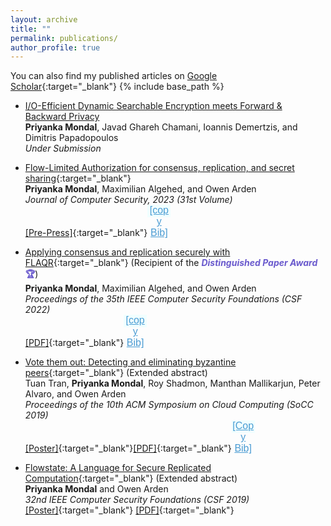 ```yaml
---
layout: archive
title: ""
permalink: publications/
author_profile: true
---
```


<style>		
       button {
	    width: 37px;
	    height: 20px;
	    background-color:Azure;/*#87CEEB;/*#008CBA;*/
	    color: #4B9CD3;/*#00BFFF;/*#318CE7;/*#89CFF0;*/
            border-color:White;
            font-size: 16px;
            font-weight: 400;
            padding: 0px;
            border: 0px;
	    text-decoration: underline;
	}    
        button:active {
        	background-color:Cyan;
                color: Black;
	}
        .dontPrint {
               display:none;
        }
</style>

You can also find my published articles on [Google Scholar](https://scholar.google.com/citations?user=xHRP7lkAAAAJ&hl=en){:target="_blank"} 
{% include base_path %}

- [I/O-Efficient Dynamic Searchable Encryption meets Forward &
Backward Privacy]()<br>
**Priyanka Mondal**, Javad Ghareh Chamani, Ioannis Demertzis, and Dimitris Papadopoulos <br>
<i>Under Submission</i>

- [Flow-Limited Authorization for consensus, replication, and secret sharing](){:target="_blank"}<br>
**Priyanka Mondal**, Maximilian Algehed, and Owen Arden <br>
  <i>Journal of Computer Security, 2023 (31st Volume)</i><br>
  [[Pre-Press]](https://content.iospress.com/journals/journal-of-computer-security/Pre-press/Pre-press){:target="_blank"}<button onclick="copyBib('@INPROCEEDINGS{9919637,
  author={Mondal, Priyanka and Algehed, Maximilian and Arden, Owen},
  booktitle={2022 IEEE 35th Computer Security Foundations Symposium (CSF)}, 
  title={Applying consensus and replication securely with FLAQR}, 
  year={2022},
  volume={},
  number={},
  pages={163-178},
  doi={10.1109/CSF54842.2022.9919637}}')">[copy Bib]</button>

- [Applying consensus and replication securely with FLAQR](https://ieeexplore.ieee.org/document/9919637){:target="_blank"} (Recipient of the <b> <font color="SlateBlue"> <i> Distinguished Paper Award </i> 🏆</font></b>) <br>
**Priyanka Mondal**, Maximilian Algehed, and Owen Arden <br>
<i>Proceedings of the 35th IEEE Computer Security Foundations (CSF 2022)</i><br>
[[PDF]](https://drive.google.com/file/d/1RvG4morYwqtZj39K7GKkcbnc91zBL8RJ/view?usp=drive_link){:target="_blank"}<button onclick="copyBib('@INPROCEEDINGS{9919637,
  author={Mondal, Priyanka and Algehed, Maximilian and Arden, Owen},
  booktitle={2022 IEEE 35th Computer Security Foundations Symposium (CSF)}, 
  title={Applying consensus and replication securely with FLAQR}, 
  year={2022},
  volume={},
  number={},
  pages={163-178},
  doi={10.1109/CSF54842.2022.9919637}}')">[copy Bib]</button>


- [Vote them out: Detecting and eliminating byzantine peers](https://dl.acm.org/doi/abs/10.1145/3357223.3365442){:target="_blank"} (Extended abstract)<br>
Tuan Tran, **Priyanka Mondal**, Roy Shadmon, Manthan Mallikarjun, Peter Alvaro, and Owen Arden <br>
<i>Proceedings of the 10th ACM Symposium on Cloud Computing (SoCC 2019)</i><br>
[[Poster]](){:target="_blank"}[[PDF]](https://drive.google.com/file/d/1GRxsjw64xL74-oiJ_dhfyhWAHbnkoBdS/view?usp=drive_link){:target="_blank"}<button onclick="copyBib('@inproceedings{10.1145/3357223.3365442,
author = {Tran, Tuan and Mondal, Priyanka and Shadmon, Roy and Mallikarjun, Manthan and Alvaro, Peter and Arden, Owen},
title = {Vote Them Out: Detecting and Eliminating Byzantine Peers},
year = {2019},
isbn = {9781450369732},
publisher = {Association for Computing Machinery},
address = {New York, NY, USA},
abstract = {},
booktitle = {Proceedings of the ACM Symposium on Cloud Computing},
pages = {480},
numpages = {1},
location = {Santa Cruz, CA, USA},
series = {SoCC 2019},
doi = {10.1145/3357223.3365442}}')">[Copy Bib]</button>

- [Flowstate: A Language for Secure Replicated Computation](https://web.stevens.edu/csf2019/program.html){:target="_blank"} (Extended abstract)<br>
**Priyanka Mondal** and Owen Arden <br>
<i>32nd IEEE Computer Security Foundations (CSF 2019)</i><br>
[[Poster]](https://drive.google.com/file/d/1xVm7xlsimldurA3psJ7gOdS7WbtEIKU4/view?usp=sharing){:target="_blank"}
[[PDF]](https://drive.google.com/file/d/19kTyo9jv64xKZwERCbZL3j9tREOX27tr/view?usp=sharing){:target="_blank"}


<script>     
function copyBib(name) 
{
    navigator.clipboard.writeText(name);//.then(() => {
        //console.log("Copied to clipboard");
   // });
    /*alert("Copied to clipboard!");*/
    /*alert("Copied the text: " + name);*/
}
</script>

